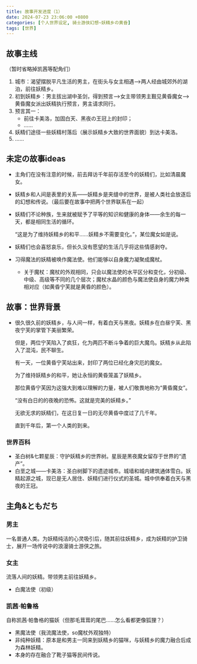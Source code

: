 ```yaml
---
title: 故事开发进度（1）
date: 2024-07-23 23:06:00 +0800
categories: [个人世界设定, 骑士游侠幻想~妖精乡の黄昏]
tags: [世界]
---
```


## 故事主线

（暂时省略掉凯茜等配角们）

1. 城市：渴望摆脱平凡生活的男主，在街头与女主相遇——>两人经由城郊外的湖泊，前往妖精乡。  
2. 初到妖精乡：男主拔出湖中圣剑，得到预言——>女主带领男主觐见黄昏魔女——>黄昏魔女派出妖精执行预言，男主请求同行。  
3. 预言其一：
   - 前往卡美洛，加固白天、黑夜の王冠上的封印；  
   - ……
4. 妖精们途径一些妖精村落后（展示妖精乡大致的世界面貌）到达卡美洛。  
5. ……  



## 未定の故事ideas

- 主角们在没有注意的时候，前去拜访千年前存活至今的妖精们，比如清晨魔女。

- 妖精乡和人间是表里的关系——妖精乡是夹缝中的世界，是被人类社会放逐后的幻想和传说。（最后要在故事中把两个世界联系在一起）  

- 妖精们不论种族，生来就被赋予了平等的知识和健康的身体——余生的每一天，都是相同生活的循环。  

  “这是为了维持妖精乡的和平……妖精乡不需要变化。”，某位魔女如是说。  

- 妖精们也会喜怒哀乐，但长久没有愿望的生活几乎将这些情感剥夺。  

- 习得魔法的妖精被唤作魔法使。他们能够以自身魔力凝聚成魔杖。

  - 关于魔杖：魔杖的外观相同，只会以魔法使的水平区分和变化，分初级、中级、高级等不同的几个层次；魔杖水晶的颜色与魔法使自身的魔力种类相对应（如黄昏宁芙就是黄昏的颜色）。  



## 故事：世界背景

- 很久很久前的妖精乡，与人间一样，有着白天与黑夜。妖精乡在白昼宁芙、黑夜宁芙的掌管下美丽繁荣。  

  但是，两位宁芙陷入了疯狂，化为两匹不断斗争着的巨大魔鸟。妖精乡从此陷入了混沌，民不聊生。  

  有一天，一位黄昏宁芙站出来，封印了两位已经化身灾厄的魔女。   

  为了维持妖精乡的和平，她让永恒的黄昏笼盖了妖精乡。 

  那位黄昏宁芙因为这强大到难以理解的力量，被人们敬畏地称为“黄昏魔女”。  

  “没有白日的的夜晚的恐怖。这就是完美的妖精乡。”     
  
  无欲无求的妖精们，在这日复一日的无尽黄昏中度过了几千年。   
  
  直到千年后，第一个人类的到来。  
  
  

### 世界百科

- 圣白树&七颗星辰：守护妖精乡的世界树。星辰是黑夜魔女留存于世界的“遗产”。  
- 白垩之城——卡美洛：圣白树脚下的遗迹城市。城墙和城内建筑通体雪白。妖精起源之城，现已是无人居住、妖精们进行仪式的圣城。城中供奉着白天与黑夜的王冠。   



## 主角&ともだち

### 男主

一名普通人类。为妖精纯洁的心灵吸引后，随其前往妖精乡，成为妖精的护卫骑士，展开一场传说中的浪漫骑士游侠之旅。

### 女主

流落人间的妖精。带领男主前往妖精乡。  

- 白魔法使（初级）  

### 凯茜·帕鲁格

自称凯茜·帕鲁格的猫妖（但那毛茸茸的尾巴……怎么看都更像狐狸？）  

- 黑魔法使（我流魔法使，so魔杖外观独特）  
- 非纯种妖精：原本是和男主一同来到妖精乡的猫咪，与妖精乡的魔力融合后成为森林妖精。
- 本身的存在融合了靴子猫等民间传说。    



